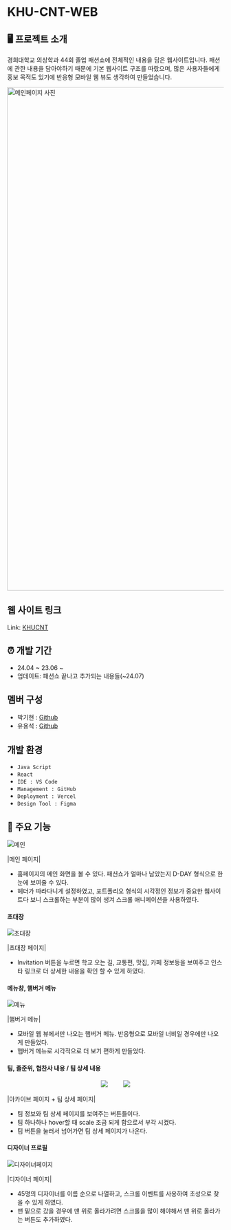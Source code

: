 # KHU-CNT-WEB

## 🖥 프로젝트 소개
경희대학교 의상학과 44회 졸업 패션쇼에 전체적인 내용을 담은 웹사이트입니다.
패션에 관한 내용을 담아야하기 때문에 기본 웹사이트 구조를 따랐으며, 많은 사용자들에게 홍보 목적도 있기에 반응형 모바일 웹 뷰도 생각하여 만들었습니다.

<img width="1171" alt="메인페이지 사진" src="https://github.com/Jackihyun/KHU-CNT-WEB/assets/93994971/212527c1-a241-4c40-8474-b280ea8b1c07">

## 웹 사이트 링크
Link: [KHUCNT](https://khucnt.kr)

## ⏰ 개발 기간
+ 24.04 ~ 23.06 ~
+ 업데이트: 패션쇼 끝나고 추가되는 내용들(~24.07)

## 멤버 구성
+ 박기현 : [Github](https://github.com/Jackihyun)
+ 유용석 : [Github](https://github.com/Yoo-yongseok)

## 개발 환경
+ `Java Script`
+ `React`
+ `IDE : VS Code`
+ `Management : GitHub`
+ `Deployment : Vercel`
+ `Design Tool : Figma`

## 📌 주요 기능
![메인](https://github.com/Jackihyun/KHU-CNT-WEB/assets/93994971/c41c4d1d-573e-41ba-bf9f-1d279dc43f0b)

|메인 페이지|

+ 홈페이지의 메인 화면을 볼 수 있다. 패션쇼가 얼마나 남았는지 D-DAY 형식으로 한눈에 보여줄 수 있다.
+ 헤더가 따라다니게 설정하였고, 포트폴리오 형식의 시각정인 정보가 중요한 웹사이트다 보니 스크롤하는 부분이 많이 생겨 스크롤 애니메이션을 사용하였다.

#### 초대장
![초대장](https://github.com/Jackihyun/KHU-CNT-WEB/assets/93994971/aec54ca4-54e8-4e34-9162-332f3d8a55d6)

|초대장 페이지|

+ Invitation 버튼을 누르면 학교 오는 길, 교통편, 맛집, 카페 정보등을 보여주고 인스타 링크로 더 상세한 내용을 확인 할 수 있게 하였다. 


#### 메뉴창, 햄버거 메뉴
![메뉴](https://github.com/Jackihyun/KHU-CNT-WEB/assets/93994971/fcffb968-c25a-4509-bad6-fa3a6bff06fb)

|햄버거 메뉴|

+ 모바일 웹 뷰에서만 나오는 햄버거 메뉴. 반응형으로 모바일 너비일 경우에만 나오게 만들었다.
+ 햄버거 메뉴로 시각적으로 더 보기 편하게 만들었다.

#### 팀, 졸준위, 협찬사 내용 / 팀 상세 내용
<p align = "center" >
  <img src="https://github.com/Jackihyun/KHU-CNT-WEB/assets/93994971/aab25fe4-cfc5-4149-9d1d-601f58bfac70">
   &nbsp;&nbsp;&nbsp;&nbsp;&nbsp;&nbsp;&nbsp;
  <img src="https://github.com/Jackihyun/KHU-CNT-WEB/assets/93994971/78fbc604-35f4-4198-84c0-53355a13f0f0">
</p>

|아카이브 페이지 + 팀 상세 페이지|

+ 팀 정보와 팀 상세 페이지를 보여주는 버튼들이다.
+ 팀 하나하나 hover할 때 scale 조금 되게 함으로서 부각 시켰다.
+ 팀 버튼을 눌러서 넘어가면 팀 상세 페이지가 나온다.


#### 디자이너 프로필
![디자이너페이지](https://github.com/Jackihyun/KHU-CNT-WEB/assets/93994971/aa597b83-bc1f-46d5-8ebb-3048b6627890)

|디자이너 페이지|

+ 45명의 디자이너를 이름 순으로 나열하고, 스크롤 이벤트를 사용하여 초성으로 찾을 수 있게 하였다.
+ 맨 밑으로 갔을 경우에 맨 위로 올라가려면 스크롤을 많이 해야해서 맨 위로 올라가는 버튼도 추가하였다.
  
